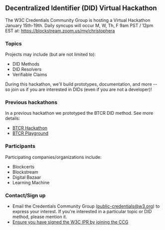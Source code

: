 ## Decentralized Identifier (DID) Virtual Hackathon

The W3C Credentials Community Group is hosting a Virtual Hackathon January 15th-19th. Daily syncups will occur M, W, Th, F 9am PST / 12pm EST at: https://blockstream.zoom.us/my/christophera 


### Topics

Projects may include (but are not limited to):
- DID Methods
- DID Resolvers
- Verifiable Claims

During this hackathon, we'll build prototypes, documentation, and more -- so join us if you are interested in DIDs (even if you are not a developer)!

### Previous hackathons

In a previous hackathon we prototyped the BTCR DID method. See more details:

- [BTCR Hackathon](https://github.com/WebOfTrustInfo/btcr-hackathon)
- [BTCR Playground](https://weboftrustinfo.github.io/btcr-tx-playground.github.io/)

### Participants

Participating companies/organizations include:
- Blockcerts
- Blockstream
- Digital Bazaar
- Learning Machine

### Contact/Sign up

- Email the Credentials Community Group (public-credentials@w3.org) to express your interest. If you're interested in a particular topic or DID method, please mention it.
- [Ensure you have signed the W3C IPR by joining the CCG](https://www.w3.org/community/wp-login.php?redirect_to=%2Fcommunity%2Fcredentials%2Fjoin)
